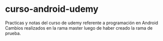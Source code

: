 # curso-android-udemy
Practicas y notas del curso de udemy referente a programación en Android
Cambios realizados en la rama master luego de haber creado la rama de prueba.
